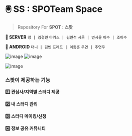 # 🖲️ SS : SPOTeam Space
> Repository For **SPOT : 스팟**

**👥 SERVER** 
`갱 | 김경민` `마커스 | 김민석` `시루 | 변시윤` `이수 | 조이수`


**👥 ANDROID** 
`대니 | 김빈` `프레드 | 이종훈` `우연 | 추연우`



![image](https://github.com/user-attachments/assets/27badc56-59cf-4201-a79b-beb727c4d0a3)
![image](https://github.com/user-attachments/assets/9557ea21-1aa3-460b-870e-4aae7fa93533)


![image](https://github.com/user-attachments/assets/46545c0a-ac22-47d9-b075-0ca8a193eb2b)

### 스팟이 제공하는 기능
**1️⃣ 관심사/지역별 스터디 제공**


**2️⃣ 내 스터디 관리**


**3️⃣ 스터디 메이킹/신청**


**4️⃣ 정보 공유 커뮤니티**









